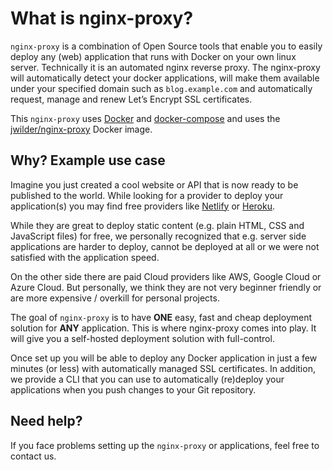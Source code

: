 # What is nginx-proxy?

`nginx-proxy` is a combination of Open Source tools that enable you to easily deploy any (web) application that runs with Docker on your own linux server. Technically it is an automated nginx reverse proxy. The nginx-proxy will automatically detect your docker applications, will make them available under your specified domain such as `blog.example.com` and automatically request, manage and renew Let’s Encrypt SSL certificates.

This `nginx-proxy` uses [Docker](https://www.docker.com/) and [docker-compose](https://docs.docker.com/compose/) and uses the [jwilder/nginx-proxy](https://hub.docker.com/r/jwilder/nginx-proxy) Docker image.

## Why? Example use case

Imagine you just created a cool website or API that is now ready to be published to the world. While looking for a provider to deploy your application(s) you may find free providers like [Netlify](https://www.netlify.com/) or [Heroku](https://www.heroku.com/).

While they are great to deploy static content (e.g. plain HTML, CSS and JavaScript files) for free, we personally recognized that e.g. server side applications are harder to deploy, cannot be deployed at all or we were not satisfied with the application speed.

On the other side there are paid Cloud providers like AWS, Google Cloud or Azure Cloud. But personally, we think they are not very beginner friendly or are more expensive / overkill for personal projects.

The goal of `nginx-proxy` is to have **ONE** easy, fast and cheap deployment solution for **ANY** application. This is where nginx-proxy comes into play. It will give you a self-hosted deployment solution with full-control.

Once set up you will be able to deploy any Docker application in just a few minutes (or less) with automatically managed SSL certificates. In addition, we provide a CLI that you can use to automatically (re)deploy your applications when you push changes to your Git repository.

<script setup>
import { VPTeamMembers } from 'vitepress/theme'

const members = [
  {
    avatar: 'https://avatars.githubusercontent.com/u/67898185',
    name: 'Lars Rickert',
    title: 'Maintainer',
    links: [
      { icon: 'github', link: 'https://github.com/larsrickert' },
      { icon: 'discord', link: 'https://discord.com/users/251414332955557889' },
    ]
  },
    {
    avatar: 'https://avatars.githubusercontent.com/u/16415986',
    name: 'Marcel Wolf',
    title: 'Maintainer',
    links: [
      { icon: 'github', link: 'https://github.com/Mawobi' },
      { icon: 'discord', link: 'https://discord.com/users/244824803003858944' }
    ]
  },
]
</script>

## Need help?

If you face problems setting up the `nginx-proxy` or applications, feel free to contact us.

<VPTeamMembers size="small" :members="members" />

